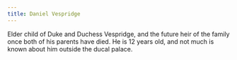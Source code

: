 ```yaml
---
title: Daniel Vespridge
---
```


Elder child of Duke and Duchess Vespridge, and the future heir of the family once both of his parents have died. He is 12 years old, and not much is known about him outside the ducal palace.